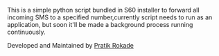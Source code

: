This is a simple python script bundled in S60 installer to forward all incoming SMS to a specified number,currently script needs to run as an application, but soon it'll be made a background process running continuously.

Developed and Maintained by <a href='http://pratikrokade.com'>Pratik Rokade</a>